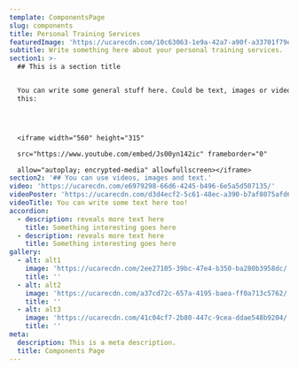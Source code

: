 ```yaml
---
template: ComponentsPage
slug: components
title: Personal Training Services
featuredImage: 'https://ucarecdn.com/10c63063-1e9a-42a7-a90f-a33701f79eb6/'
subtitle: Write something here about your personal training services.
section1: >-
  ## This is a section title


  You can write some general stuff here. Could be text, images or videos like
  this: 




  <iframe width="560" height="315"

  src="https://www.youtube.com/embed/Js00yn142ic" frameborder="0"

  allow="autoplay; encrypted-media" allowfullscreen></iframe>
section2: '## You can use videos, images and text.'
video: 'https://ucarecdn.com/e6979298-66d6-4245-b496-6e5a5d507135/'
videoPoster: 'https://ucarecdn.com/d3d4ecf2-5c61-48ec-a390-b7af8075afd6/'
videoTitle: You can write some text here too!
accordion:
  - description: reveals more text here
    title: Something interesting goes here
  - description: reveals more text here
    title: Something interesting goes here
gallery:
  - alt: alt1
    image: 'https://ucarecdn.com/2ee27105-39bc-47e4-b350-ba280b3958dc/'
    title: ''
  - alt: alt2
    image: 'https://ucarecdn.com/a37cd72c-657a-4195-baea-ff0a713c5762/'
    title: ''
  - alt: alt3
    image: 'https://ucarecdn.com/41c04cf7-2b80-447c-9cea-ddae548b9204/'
    title: ''
meta:
  description: This is a meta description.
  title: Components Page
---
```


